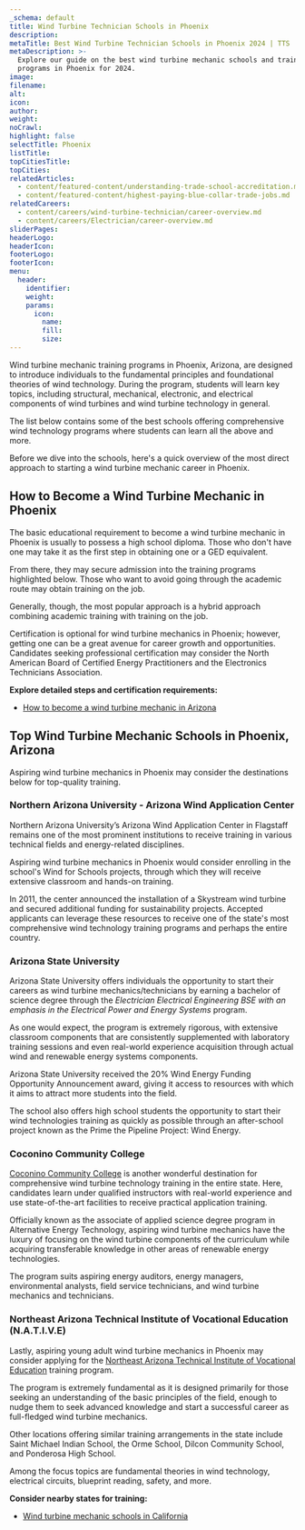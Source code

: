 ```yaml
---
_schema: default
title: Wind Turbine Technician Schools in Phoenix
description:
metaTitle: Best Wind Turbine Technician Schools in Phoenix 2024 | TTS
metaDescription: >-
  Explore our guide on the best wind turbine mechanic schools and training
  programs in Phoenix for 2024.
image:
filename:
alt:
icon:
author:
weight:
noCrawl:
highlight: false
selectTitle: Phoenix
listTitle:
topCitiesTitle:
topCities:
relatedArticles:
  - content/featured-content/understanding-trade-school-accreditation.md
  - content/featured-content/highest-paying-blue-collar-trade-jobs.md
relatedCareers:
  - content/careers/wind-turbine-technician/career-overview.md
  - content/careers/Electrician/career-overview.md
sliderPages:
headerLogo:
headerIcon:
footerLogo:
footerIcon:
menu:
  header:
    identifier:
    weight:
    params:
      icon:
        name:
        fill:
        size:
---
```

Wind turbine mechanic training programs in Phoenix, Arizona, are designed to introduce individuals to the fundamental principles and foundational theories of wind technology. During the program, students will learn key topics, including structural, mechanical, electronic, and electrical components of wind turbines and wind turbine technology in general.

The list below contains some of the best schools offering comprehensive wind technology programs where students can learn all the above and more.

Before we dive into the schools, here's a quick overview of the most direct approach to starting a wind turbine mechanic career in Phoenix.

## **How to Become a Wind Turbine Mechanic in Phoenix**

The basic educational requirement to become a wind turbine mechanic in Phoenix is usually to possess a high school diploma. Those who don't have one may take it as the first step in obtaining one or a GED equivalent.

From there, they may secure admission into the training programs highlighted below. Those who want to avoid going through the academic route may obtain training on the job.

Generally, though, the most popular approach is a hybrid approach combining academic training with training on the job.

Certification is optional for wind turbine mechanics in Phoenix; however, getting one can be a great avenue for career growth and opportunities. Candidates seeking professional certification may consider the North American Board of Certified Energy Practitioners and the Electronics Technicians Association.

**Explore detailed steps and certification requirements:**

* [How to become a wind turbine mechanic in Arizona](https://toptradeschools.com/near-you/wind-turbine-technician/arizona/)

## **Top Wind Turbine Mechanic Schools in Phoenix, Arizona**

Aspiring wind turbine mechanics in Phoenix may consider the destinations below for top-quality training.

### **Northern Arizona University - Arizona Wind Application Center**

Northern Arizona University’s Arizona Wind Application Center in Flagstaff remains one of the most prominent institutions to receive training in various technical fields and energy-related disciplines.

Aspiring wind turbine mechanics in Phoenix would consider enrolling in the school's Wind for Schools projects, through which they will receive extensive classroom and hands-on training.

In 2011, the center announced the installation of a Skystream wind turbine and secured additional funding for sustainability projects. Accepted applicants can leverage these resources to receive one of the state's most comprehensive wind technology training programs and perhaps the entire country.

### Arizona State University

Arizona State University offers individuals the opportunity to start their careers as wind turbine mechanics/technicians by earning a bachelor of science degree through the *Electrician Electrical Engineering* *BSE with an emphasis in the Electrical Power and Energy Systems* program.

As one would expect, the program is extremely rigorous, with extensive classroom components that are consistently supplemented with laboratory training sessions and even real-world experience acquisition through actual wind and renewable energy systems components.

Arizona State University received the 20% Wind Energy Funding Opportunity Announcement award, giving it access to resources with which it aims to attract more students into the field.

The school also offers high school students the opportunity to start their wind technologies training as quickly as possible through an after-school project known as the Prime the Pipeline Project: Wind Energy.

### Coconino Community College

[Coconino Community College](https://www.coconino.edu/environmental-technology-alternative-energy-certificate) is another wonderful destination for comprehensive wind turbine technology training in the entire state. Here, candidates learn under qualified instructors with real-world experience and use state-of-the-art facilities to receive practical application training.

Officially known as the associate of applied science degree program in Alternative Energy Technology, aspiring wind turbine mechanics have the luxury of focusing on the wind turbine components of the curriculum while acquiring transferable knowledge in other areas of renewable energy technologies.

The program suits aspiring energy auditors, energy managers, environmental analysts, field service technicians, and wind turbine mechanics and technicians.

### Northeast Arizona Technical Institute of Vocational Education (N.A.T.I.V.E)

Lastly, aspiring young adult wind turbine mechanics in Phoenix may consider applying for the [Northeast Arizona Technical Institute of Vocational Education](https://nativedistrict.org/) training program.

The program is extremely fundamental as it is designed primarily for those seeking an understanding of the basic principles of the field, enough to nudge them to seek advanced knowledge and start a successful career as full-fledged wind turbine mechanics.

Other locations offering similar training arrangements in the state include Saint Michael Indian School, the Orme School, Dilcon Community School, and Ponderosa High School.

Among the focus topics are fundamental theories in wind technology, electrical circuits, blueprint reading, safety, and more.

**Consider nearby states for training:**

* [Wind turbine mechanic schools in California](https://toptradeschools.com/near-you/wind-turbine-technician/california/)